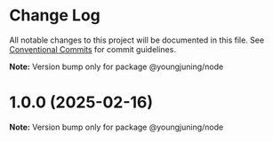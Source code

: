 # Change Log

All notable changes to this project will be documented in this file.
See [Conventional Commits](https://conventionalcommits.org) for commit guidelines.



**Note:** Version bump only for package @youngjuning/node





# 1.0.0 (2025-02-16)

**Note:** Version bump only for package @youngjuning/node
